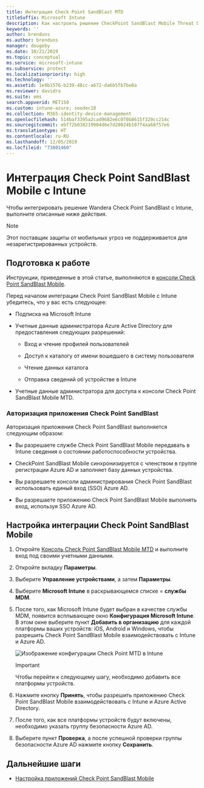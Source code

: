 ```yaml
---
title: Интеграция Check Point SandBlast MTD
titleSuffix: Microsoft Intune
description: Как настроить решение CheckPoint SandBlast Mobile Threat Defense (MTD) в Intune для управления доступом к корпоративным ресурсам с мобильных устройств.
keywords: ''
author: brenduns
ms.author: brenduns
manager: dougeby
ms.date: 10/21/2019
ms.topic: conceptual
ms.service: microsoft-intune
ms.subservice: protect
ms.localizationpriority: high
ms.technology: ''
ms.assetid: 1e9b1576-b239-48cc-a672-da6b5fb7be0a
ms.reviewer: davidra
ms.suite: ems
search.appverid: MET150
ms.custom: intune-azure; seodec18
ms.collection: M365-identity-device-management
ms.openlocfilehash: 514baf3395a2cad9682e6c070b8615f320cc214c
ms.sourcegitcommit: ebf72b038219904d6e7d20024b107f4aa68f57e6
ms.translationtype: HT
ms.contentlocale: ru-RU
ms.lasthandoff: 12/05/2019
ms.locfileid: "73801460"
---
```

# <a name="integrate-check-point-sandblast-mobile-with-intune"></a>Интеграция Check Point SandBlast Mobile с Intune

Чтобы интегрировать решение Wandera Check Point SandBlast с Intune, выполните описанные ниже действия.

> [!NOTE]
> Этот поставщик защиты от мобильных угроз не поддерживается для незарегистрированных устройств.

## <a name="before-you-begin"></a>Подготовка к работе

Инструкции, приведенные в этой статье, выполняются в [консоли Check Point SandBlast Mobile](https://intune-4.eu1.locsec.net/). 

Перед началом интеграции Check Point SandBlast Mobile с Intune убедитесь, что у вас есть следующее:

- Подписка на Microsoft Intune

- Учетные данные администратора Azure Active Directory для предоставления следующих разрешений:

  - Вход и чтение профилей пользователей

  - Доступ к каталогу от имени вошедшего в систему пользователя

  - Чтение данных каталога

  - Отправка сведений об устройстве в Intune

- Учетные данные администратора для доступа к консоли Check Point SandBlast Mobile MTD.

### <a name="check-point-sandblast-app-authorization"></a>Авторизация приложения Check Point SandBlast

Авторизация приложения Check Point SandBlast выполняется следующим образом:

- Вы разрешаете службе Check Point SandBlast Mobile передавать в Intune сведения о состоянии работоспособности устройства.

- CheckPoint SandBlast Mobile синхронизируется с членством в группе регистрации Azure AD и заполняет базу данных устройства.

- Вы разрешаете консоли администрирования Check Point SandBlast использовать единый вход (SSO) Azure AD.

- Вы разрешаете приложению Check Point SandBlast Mobile выполнять вход, используя SSO Azure AD.

## <a name="to-set-up-check-point-sandblast-mobile-integration"></a>Настройка интеграции Check Point SandBlast Mobile

1. Откройте [Консоль Check Point SandBlast Mobile MTD](https://intune-4.eu1.locsec.net/) и выполните вход под своими учетными данными.

2. Откройте вкладку **Параметры**.

3. Выберите **Управление устройствами**, а затем **Параметры**.

4. Выберите **Microsoft Intune** в раскрывающемся списке = **службы MDM**.

5. После того, как Microsoft Intune будет выбран в качестве службы MDM, появится всплывающее окно **Конфигурация Microsoft Intune**. В этом окне выберите пункт **Добавить в организацию** для каждой платформы ваших устройств: iOS, Android и Windows, чтобы разрешить Check Point SandBlast Mobile взаимодействовать с Intune и Azure AD.

    ![Изображение конфигурации Check Point MTD в Intune](./media/checkpoint-sandblast-mobile-mtd-connector-integration/checkpoint-MTD-1.PNG)

    > [!IMPORTANT]
    > Чтобы перейти к следующему шагу, необходимо добавить все платформы устройств.

6. Нажмите кнопку **Принять**, чтобы разрешить приложению Check Point SandBlast Mobile взаимодействовать с Intune и Azure Active Directory.

7. После того, как все платформы устройств будут включены, необходимо указать группу безопасности Azure AD.

8. Выберите пункт **Проверка**, а после успешной проверки группы безопасности Azure AD нажмите кнопку **Сохранить**.

## <a name="next-steps"></a>Дальнейшие шаги

- [Настройка приложений Check Point SandBlast Mobile](mtd-apps-ios-app-configuration-policy-add-assign.md)
